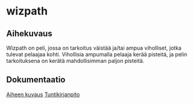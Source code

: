 # wizpath

## Aihekuvaus
Wizpath on peli, jossa on tarkoitus väistää ja/tai ampua viholliset, jotka tulevat pelaajaa kohti. Vihollisia ampumalla pelaaja kerää pisteitä, ja pelin tarkoituksena on kerätä mahdollisimman paljon pisteitä. 

## Dokumentaatio
[Aiheen kuvaus](dokumentointi/aiheenKuvausJaRakenne.md)
[Tuntikirjanpito](dokumentointi/tuntikirjanpito.md)
